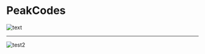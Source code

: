 # PeakCodes

![text](https://github.com/aadishgoel2013/PeakCodes/blob/main/IMG_20151007_233520135.jpg)

--- 

![test2](https://github.com/aadishgoel2013/PeakCodes/blob/main/IMG_20151007_233612558_HDR.jpg)
